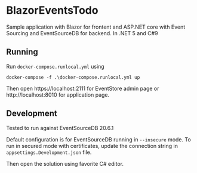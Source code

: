 # BlazorEventsTodo
Sample application with Blazor for frontent and ASP.NET core with Event Sourcing and EventSourceDB for backend. In .NET 5 and C#9

## Running

Run `docker-compose.runlocal.yml` using

    docker-compose -f .\docker-compose.runlocal.yml up
    
Then open https://localhost:2111 for EventStore admin page or http://localhost:8010 for application page.

## Development

Tested to run against EventSourceDB 20.6.1

Default configuration is for EventSourceDB running in `--insecure` mode. To run in secured mode with certificates, update the connection string in `appsettings.Development.json` file.

Then open the solution using favorite C# editor.
